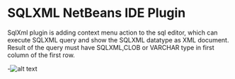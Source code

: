 SQLXML NetBeans IDE Plugin
============

SqlXml plugin is adding context menu action to the sql editor, which can execute SQLXML query and show the SQLXML datatype as XML document. 
Result of the query must have SQLXML,CLOB or VARCHAR type in first column of the first row. 

-![alt text](http://plugins.netbeans.org/data/images/1385567166_doublescshot.png "SqlXml support")

